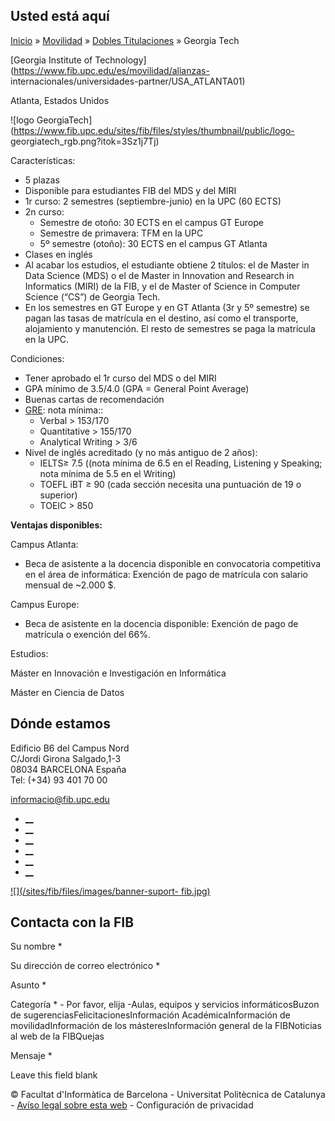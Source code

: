 ## Usted está aquí

[Inicio](/es) » [Movilidad](/es/movilidad) » [Dobles
Titulaciones](/es/movilidad/dobles-titulaciones) » Georgia Tech

[Georgia Institute of
Technology](https://www.fib.upc.edu/es/movilidad/alianzas-
internacionales/universidades-partner/USA_ATLANTA01)

Atlanta, Estados Unidos

![logo
GeorgiaTech](https://www.fib.upc.edu/sites/fib/files/styles/thumbnail/public/logo-
georgiatech_rgb.png?itok=3Sz1j7Tj)

  

Características:

  * 5 plazas
  * Disponible para estudiantes FIB del MDS y del MIRI
  * 1r curso: 2 semestres (septiembre-junio) en la UPC (60 ECTS)
  * 2n curso: 
    * Semestre de otoño: 30 ECTS en el campus GT Europe
    * Semestre de primavera: TFM en la UPC
    * 5º semestre (otoño): 30 ECTS en el campus GT Atlanta
  * Clases en inglés
  * Al acabar los estudios, el estudiante obtiene 2 títulos: el de Master in Data Science (MDS) o el de Master in Innovation and Research in Informatics (MIRI) de la FIB, y el de Master of Science in Computer Science (“CS”) de Georgia Tech.
  * En los semestres en GT Europe y en GT Atlanta (3r y 5º semestre) se pagan las tasas de matrícula en el destino, así como el transporte, alojamiento y manutención. El resto de semestres se paga la matrícula en la UPC.

Condiciones:

  * Tener aprobado el 1r curso del MDS o del MIRI
  * GPA mínimo de 3.5/4.0 (GPA = General Point Average)
  * Buenas cartas de recomendación
  * [GRE](https://www.ets.org/gre.html): nota mínima:: 
    * Verbal > 153/170
    * Quantitative > 155/170
    * Analytical Writing > 3/6
  * Nivel de inglés acreditado (y no más antiguo de 2 años): 
    * IELTS≥ 7.5 ((nota mínima de 6.5 en el Reading, Listening y Speaking; nota mínima de 5.5 en el Writing)
    * TOEFL iBT ≥ 90 (cada sección necesita una puntuación de 19 o superior)
    * TOEIC > 850



**Ventajas disponibles:**

Campus Atlanta:

  * Beca de asistente a la docencia disponible en convocatoria competitiva en el área de informática: Exención de pago de matrícula con salario mensual de ~2.000 $.

Campus Europe:

  * Beca de asistente en la docencia disponible: Exención de pago de matrícula o exención del 66%.

Estudios:

Máster en Innovación e Investigación en Informática

Máster en Ciencia de Datos

## Dónde estamos

Edificio B6 del Campus Nord  
C/Jordi Girona Salgado,1-3  
08034 BARCELONA España  
Tel: (+34) 93 401 70 00

[informacio@fib.upc.edu](mailto:informacio@fib.upc.edu)

  * [__](/es/noticies/rss.rss)
  * [__](https://www.facebook.com/fib.upc)
  * [__](https://twitter.com/fib_upc)
  * [__](https://www.flickr.com/photos/fib-upc/albums)
  * [__](https://www.youtube.com/user/mediafib)
  * [__](https://www.instagram.com/fib.upc/)

[![](/sites/fib/files/images/banner-suport-
fib.jpg)](http://suport.fib.upc.edu)

## Contacta con la FIB

Su nombre *

Su dirección de correo electrónico *

Asunto *

Categoría * \- Por favor, elija -Aulas, equipos y servicios informáticosBuzon
de sugerenciasFelicitacionesInformación AcadémicaInformación de
movilidadInformación de los másteresInformación general de la FIBNoticias al
web de la FIBQuejas

Mensaje *

Leave this field blank

© Facultat d'Informàtica de Barcelona - Universitat Politècnica de Catalunya -
[Avíso legal sobre esta web](/es/aviso-legal-sobre-esta-web) \- Configuración
de privacidad


